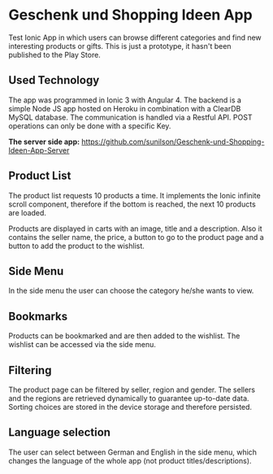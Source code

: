 # Geschenk und Shopping Ideen App

Test Ionic App in which users can browse different categories and find new interesting products or gifts. This is just a prototype, it hasn't been published to the Play Store.

## Used Technology

The app was programmed in Ionic 3 with Angular 4. The backend is a simple Node JS app hosted on Heroku in combination with a ClearDB MySQL database. The communication is handled via a Restful API. POST operations can only be done with a specific Key.

<strong>The server side app:</strong> <a href="https://github.com/sunilson/Geschenk-und-Shopping-Ideen-App-Server">https://github.com/sunilson/Geschenk-und-Shopping-Ideen-App-Server</a>


## Product List

The product list requests 10 products a time. It implements the Ionic infinite scroll component, therefore if the bottom is reached, the next 10 products are loaded. 

Products are displayed in carts with an image, title and a description. Also it contains the seller name, the price, a button to go to the product page and a button to add the product to the wishlist.

## Side Menu

In the side menu the user can choose the category he/she wants to view.

## Bookmarks

Products can be bookmarked and are then added to the wishlist. The wishlist can be accessed via the side menu.

## Filtering

The product page can be filtered by seller, region and gender. The sellers and the regions are retrieved dynamically to guarantee up-to-date data. Sorting choices are stored in the device storage and therefore persisted.

## Language selection

The user can select between German and English in the side menu, which changes the language of the whole app (not product titles/descriptions).
